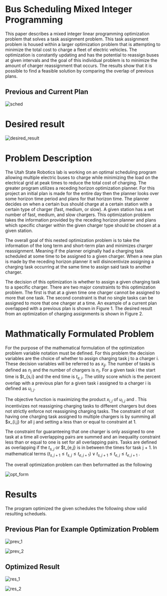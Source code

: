 # Bus Scheduling Mixed Integer Programming 

This paper describes a mixed integer linear programming optimization problem that solves a task assignment problem. This task assignment problem is housed within a larger optimization problem that is attempting to minimize the total cost to charge a fleet of electric vehicles. The optimization is constantly updating and has the potential to reassign buses at given intervals and the goal of this individual problem is to minimize the amount of charger reassignment that occurs. The results show that it is possible to find a feasible solution by comparing the overlap of previous plans.
## Previous and Current Plan
![sched](https://user-images.githubusercontent.com/93363769/214746592-c7352b93-dea3-4e9e-96d2-b59dd1722653.jpg)
# Desired result
![desired_result](https://user-images.githubusercontent.com/93363769/214746783-c0156566-4fda-4f6b-afce-8a2fd8ee16b3.jpg)

# Problem Description

The Utah State Robotics lab is working on an optimal scheduling program allowing multiple electric buses to charge while minimizing the load on the electrical grid at peak times to reduce the total cost of charging. The greater program utilizes a receding horizon optimization planner. For this project an initial plan is made for the entire day then the planner looks over some horizon time period and plans for that horizon time. The planner decides on when a certain bus should charge at a certain station with a certain type of charger (fast, medium, or slow). A given station has a set number of fast, medium, and slow chargers. This optimization problem takes the information provided by the receding horizon planner and plans which specific charger within the given charger type should be chosen at a given station.

The overall goal of this nested optimization problem is to take the information of the long term and short-term plan and minimizes charger reassignment. Meaning if the planner originally had a charging task scheduled at some time to be assigned to a given charger. When a new plan is made by the receding horizon planner it will disincentivize assigning a charging task occurring at the same time to assign said task to another charger.  

The decision of this optimization is whether to assign a given charging task to a specific charger. There are two major constraints to this optimization problem. The first is that at a given time one charger cannot be assigned to more that one task. The second constraint is that no single tasks can be assigned to more that one charger at a time. An example of a current plan overlapped with a previous plan is shown in Figure 1. The desired result from an optimization of charging assignments is shown in Figure 2.

# Mathmatically Formulated Problem
For the purpose of the mathematical formulation of the optimization problem variable
notation must be defined. For this problem the decision variables are the
choice of whether to assign charging task j to a charger i. These decision
variables will be referred to as $x_{ij}$. The number of tasks is
defined as $n_j$ and the number of chargers
is $n_i$. For a given task i the start time is $t_{s,i} and the end time is $t_{e,i}$. The utility score which is the percent overlap with a previous plan for a given task i assigned to a
charger i is defined as $u_{i,j}$.

The objective function is maximizing the product $x_{i,j}$ of $u_{i,j}$ and . This incentivizes not
reassigning charging tasks to different chargers but does not strictly enforce
not reassigning charging tasks. The constraint of not having one charging task
assigned to multiple chargers is by summing all $x_{i,j} for all j and setting a less than or equal to
constraint at 1.

The constraint for guaranteeing that one charger is only assigned to one task at a
time all overlapping pairs are summed and an inequality constraint less than or
equal to one is set for all overlapping pairs. Tasks are defined as overlapping
if the $t_{s,j}$ or $t_{e,j} is in between the times for task j + 1. In
mathematical terms $(t_{s,j + 1} \leq t_{s,j} \leq t_{e,j +1}) \lor t_{s,j + 1} \leq t_{e,j} \leq t_{e,j+1}$ .

The overall optimization problem can then beformatted as the following

![opt_form](https://user-images.githubusercontent.com/93363769/214747838-501b054a-7293-4bec-8bae-4980448c4e34.jpg)

# Results 
The program optimized the given schedules the following show valid resulting scheduels.
## Previous Plan for Example Optimization Problem
![prev_1](https://user-images.githubusercontent.com/93363769/214748259-f28863d7-3c1c-432c-ae27-398e04604451.jpg)


![prev_2](https://user-images.githubusercontent.com/93363769/214748355-a4018d88-7837-4bdc-b970-5c9ea3e03bdf.jpg)

## Optimized Result

![res_1](https://user-images.githubusercontent.com/93363769/214748442-3b60089a-db29-403f-b794-eb28c1461864.jpg)

![res_2](https://user-images.githubusercontent.com/93363769/214748457-4b7dd8ff-934d-4259-99c7-2d9f8e9fc8c9.jpg)

